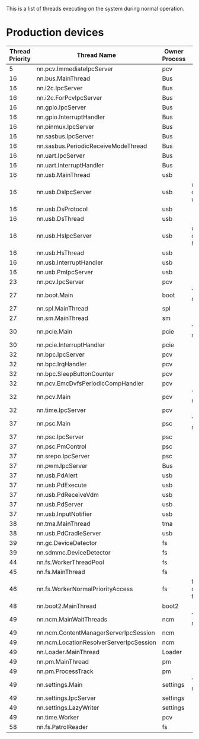 This is a list of threads executing on the system during normal
operation.

# Production devices

| Thread Priority | Thread Name                             | Owner Process | Notes                                                                |
| --------------- | --------------------------------------- | ------------- | -------------------------------------------------------------------- |
| 5               | nn.pcv.ImmediateIpcServer               | pcv           |                                                                      |
| 16              | nn.bus.MainThread                       | Bus           |                                                                      |
| 16              | nn.i2c.IpcServer                        | Bus           |                                                                      |
| 16              | nn.i2c.ForPcvIpcServer                  | Bus           |                                                                      |
| 16              | nn.gpio.IpcServer                       | Bus           |                                                                      |
| 16              | nn.gpio.InterruptHandler                | Bus           |                                                                      |
| 16              | nn.pinmux.IpcServer                     | Bus           |                                                                      |
| 16              | nn.sasbus.IpcServer                     | Bus           |                                                                      |
| 16              | nn.sasbus.PeriodicReceiveModeThread     | Bus           |                                                                      |
| 16              | nn.uart.IpcServer                       | Bus           |                                                                      |
| 16              | nn.uart.InterruptHandler                | Bus           |                                                                      |
| 16              | nn.usb.MainThread                       | usb           |                                                                      |
| 16              | nn.usb.DsIpcServer                      | usb           | usb spawns four copies of this thread to handle usb:ds IPC requests. |
| 16              | nn.usb.DsProtocol                       | usb           |                                                                      |
| 16              | nn.usb.DsThread                         | usb           |                                                                      |
| 16              | nn.usb.HsIpcServer                      | usb           | usb spawns two copies of this thread to handle hs IPC requests.      |
| 16              | nn.usb.HsThread                         | usb           |                                                                      |
| 16              | nn.usb.InterruptHandler                 | usb           |                                                                      |
| 16              | nn.usb.PmIpcServer                      | usb           |                                                                      |
| 23              | nn.pcv.IpcServer                        | pcv           |                                                                      |
| 27              | nn.boot.Main                            | boot          | This is the real name for nn.boot.MainThread.                        |
| 27              | nn.spl.MainThread                       | spl           |                                                                      |
| 27              | nn.sm.MainThread                        | sm            |                                                                      |
| 30              | nn.pcie.Main                            | pcie          | This is the real name for nn.pcie.MainThread.                        |
| 30              | nn.pcie.InterruptHandler                | pcie          |                                                                      |
| 32              | nn.bpc.IpcServer                        | pcv           |                                                                      |
| 32              | nn.bpc.IrqHandler                       | pcv           |                                                                      |
| 32              | nn.bpc.SleepButtonCounter               | pcv           |                                                                      |
| 32              | nn.pcv.EmcDvfsPeriodicCompHandler       | pcv           |                                                                      |
| 32              | nn.pcv.Main                             | pcv           | This is the real name for nn.pcv.MainThread.                         |
| 32              | nn.time.IpcServer                       | pcv           |                                                                      |
| 37              | nn.psc.Main                             | psc           | This is the real name for nn.psc.MainThread.                         |
| 37              | nn.psc.IpcServer                        | psc           |                                                                      |
| 37              | nn.psc.PmControl                        | psc           |                                                                      |
| 37              | nn.srepo.IpcServer                      | psc           |                                                                      |
| 37              | nn.pwm.IpcServer                        | Bus           |                                                                      |
| 37              | nn.usb.PdAlert                          | usb           |                                                                      |
| 37              | nn.usb.PdExecute                        | usb           |                                                                      |
| 37              | nn.usb.PdReceiveVdm                     | usb           |                                                                      |
| 37              | nn.usb.PdServer                         | usb           |                                                                      |
| 37              | nn.usb.InputNotifier                    | usb           |                                                                      |
| 38              | nn.tma.MainThread                       | tma           |                                                                      |
| 38              | nn.usb.PdCradleServer                   | usb           |                                                                      |
| 39              | nn.gc.DeviceDetector                    | fs            |                                                                      |
| 39              | nn.sdmmc.DeviceDetector                 | fs            |                                                                      |
| 44              | nn.fs.WorkerThreadPool                  | fs            |                                                                      |
| 45              | nn.fs.MainThread                        | fs            |                                                                      |
| 46              | nn.fs.WorkerNormalPriorityAccess        | fs            | fs spawns five copies of this thread to handle fsp-srv IPC requests  |
| 48              | nn.boot2.MainThread                     | boot2         |                                                                      |
| 49              | nn.ncm.MainWaitThreads                  | ncm           | This is the real name for nn.ncm.MainThread.                         |
| 49              | nn.ncm.ContentManagerServerIpcSession   | ncm           |                                                                      |
| 49              | nn.ncm.LocationResolverServerIpcSession | ncm           |                                                                      |
| 49              | nn.Loader.MainThread                    | Loader        |                                                                      |
| 49              | nn.pm.MainThread                        | pm            |                                                                      |
| 49              | nn.pm.ProcessTrack                      | pm            |                                                                      |
| 49              | nn.settings.Main                        | settings      | This is the real name for nn.settings.MainThread.                    |
| 49              | nn.settings.IpcServer                   | settings      |                                                                      |
| 49              | nn.settings.LazyWriter                  | settings      |                                                                      |
| 49              | nn.time.Worker                          | pcv           |                                                                      |
| 58              | nn.fs.PatrolReader                      | fs            |                                                                      |
